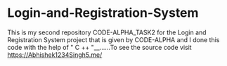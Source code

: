 # Login-and-Registration-System
This is my second repository CODE-ALPHA_TASK2 for the Login and Registration System project that is given by CODE-ALPHA and I done this code with the help of " C ++ "__......To see the source code visit https://Abhishek1234Singh5.me/

